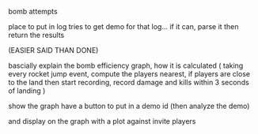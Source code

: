 bomb attempts

place to put in log
tries to get demo for that log...
if it can, parse it
then return the results

(EASIER SAID THAN DONE)

bascially explain the bomb efficiency graph, how it is calculated
(
taking every rocket jump event,
compute the players nearest,
if players are close to the land then start recording,
record damage and kills within 3 seconds of landing
)

show the graph
have a button to put in a demo id (then analyze the demo)

and display on the graph with a plot against invite players
